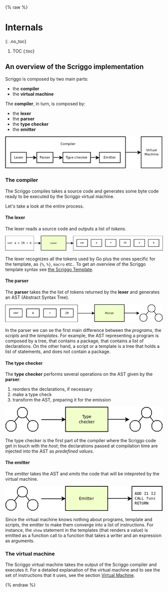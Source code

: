 {% raw %}
# Internals
{: .no_toc}

1. TOC
{:toc}

## An overview of the Scriggo implementation

Scriggo is composed by two main parts:

- the **compiler**
- the **virtual machine**

The **compiler**, in turn, is composed by:

- the **lexer**
- the **parser**
- the **type checker**
- the **emitter**

![internals_overview](/images/internals_overview.png)

### The compiler

The Scriggo compiles takes a source code and generates some byte code ready to be executed by the Scriggo virtual machine.

Let's take a look at the entire process.

#### The lexer

The lexer reads a source code and outputs a list of _tokens_.

![lexer](/images/lexer.png)


The lexer recognizes all the tokens used by Go plus the ones specific for the template, as `{%`, `%}`, `macro` etc.. To get an overview of the Scriggo template syntax see [the Scriggo Template](/doc/users/template.html).

#### The parser

The **parser** takes the the list of tokens returned by the **lexer** and generates an AST (Abstract Syntax Tree).

![parser](/images/parser.png)

In the parser we can se the first main difference between the _programs_, the _scripts_ and the _templates_.
For example, the AST representing a program is composed by a tree, that contains a package, that contains a list of declarations.
On the other hand, a script or a template is a tree that holds a list of statements, and does not contain a package.

#### The type checker

The **type checker** performs several operations on the AST given by the **parser**:

1. reorders the declarations, if necessary
1. make a type check
1. transform the AST, preparing it for the emission

![typechecker](/images/typechecker.png)

The type checker is the first part of the compiler where the Scriggo code get in touch with the _host_; the declarations passed at compilation time are injected into the AST as _predefined values_.

#### The emitter

The *emitter* takes the AST and _emits_ the code that will be intepreted by the virtual machine.

![emitter](/images/emitter.png)

Since the virtual machine knows nothing about programs, template and scripts, the emitter to make them converge into a list of instructions. For instance, the `show` statement in the templates (that renders a value) is emitted as a function call to a function that takes a writer and an expression as arguments.

### The virtual machine

The Scriggo virtual machine takes the output of the Scriggo compiler and executes it. For a detailed explanation of the virtual machine and to see the set of instructions that it uses, see the section [Virtual Machine](/doc/developers/vm.html).

{% endraw %}